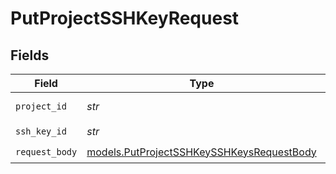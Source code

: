 # PutProjectSSHKeyRequest


## Fields

| Field                                                                                        | Type                                                                                         | Required                                                                                     | Description                                                                                  |
| -------------------------------------------------------------------------------------------- | -------------------------------------------------------------------------------------------- | -------------------------------------------------------------------------------------------- | -------------------------------------------------------------------------------------------- |
| `project_id`                                                                                 | *str*                                                                                        | :heavy_check_mark:                                                                           | Project ID or Slug                                                                           |
| `ssh_key_id`                                                                                 | *str*                                                                                        | :heavy_check_mark:                                                                           | N/A                                                                                          |
| `request_body`                                                                               | [models.PutProjectSSHKeySSHKeysRequestBody](../models/putprojectsshkeysshkeysrequestbody.md) | :heavy_check_mark:                                                                           | N/A                                                                                          |